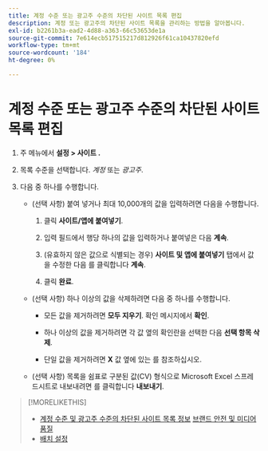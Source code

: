 ```yaml
---
title: 계정 수준 또는 광고주 수준의 차단된 사이트 목록 편집
description: 계정 또는 광고주의 차단된 사이트 목록을 관리하는 방법을 알아봅니다.
exl-id: b2261b3a-ead2-4d88-a363-66c53653de1a
source-git-commit: 7e614ecb517515217d812926f61ca10437820efd
workflow-type: tm+mt
source-wordcount: '184'
ht-degree: 0%

---
```


# 계정 수준 또는 광고주 수준의 차단된 사이트 목록 편집

1. 주 메뉴에서 **설정 > 사이트 .**

1. 목록 수준을 선택합니다. *계정* 또는 *광고주*.

1. 다음 중 하나를 수행합니다.

   * (선택 사항) 붙여 넣거나 최대 10,000개의 값을 입력하려면 다음을 수행합니다.

      1. 클릭 **사이트/앱에 붙여넣기**.

      1. 입력 필드에서 행당 하나의 값을 입력하거나 붙여넣은 다음 **계속**.

      1. (유효하지 않은 값으로 식별되는 경우) **사이트 및 앱에 붙여넣기** 탭에서 값을 수정한 다음 를 클릭합니다 **계속**.

      1. 클릭 **완료**.
   * (선택 사항) 하나 이상의 값을 삭제하려면 다음 중 하나를 수행합니다.

      * 모든 값을 제거하려면 **모두 지우기**. 확인 메시지에서 **확인**.

      * 하나 이상의 값을 제거하려면 각 값 옆의 확인란을 선택한 다음 **선택 항목 삭제**.

      * 단일 값을 제거하려면 **X** 값 옆에 있는 를 참조하십시오.
   * (선택 사항) 목록을 쉼표로 구분된 값(CV) 형식으로 Microsoft Excel 스프레드시트로 내보내려면 를 클릭합니다 **내보내기**.



>[!MORELIKETHIS]
>
>* [계정 수준 및 광고주 수준의 차단된 사이트 목록 정보](/help/dsp/admin/blocked-sites-list-about.md)
   > [브랜드 안전 및 미디어 품질](/help/dsp/introduction/features/brand-safety-media-quality.md)
>* [배치 설정](/help/dsp/campaign-management/placements/placement-settings.md)

